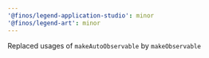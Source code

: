 ```yaml
---
'@finos/legend-application-studio': minor
'@finos/legend-art': minor
---
```


Replaced usages of `makeAutoObservable` by `makeObservable`
